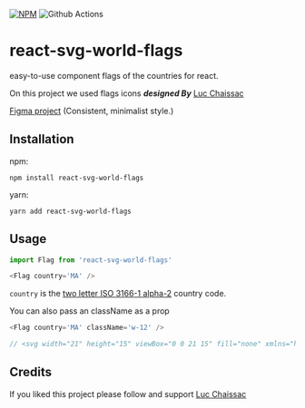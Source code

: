 [![NPM](https://img.shields.io/npm/v/react-svg-country-flags.svg)](https://www.npmjs.com/package/react-svg-country-flags)
![Github Actions](https://github.com/Ayoup1/react-svg-country-flags/actions/workflows/main.yml/badge.svg)

# react-svg-world-flags

easy-to-use component flags of the countries for react.

On this project we used flags icons ***designed By*** [Luc Chaissac](https://www.figma.com/@lucchaissac) 

[Figma project](https://www.figma.com/community/file/934383086747321539) (Consistent, minimalist style.)

## Installation

npm:
```
npm install react-svg-world-flags
```
yarn:
```
yarn add react-svg-world-flags
```

## Usage

```javascript
import Flag from 'react-svg-world-flags'

<Flag country='MA' />
```

`country` is the [two letter ISO 3166-1 alpha-2](https://en.wikipedia.org/wiki/ISO_3166-1_alpha-2) country code.

You can also pass an className as a prop

```javascript
<Flag country='MA' className='w-12' />

// <svg width="21" height="15" viewBox="0 0 21 15" fill="none" xmlns="http://www.w3.org/2000/svg"> ...
```


## Credits
If you liked this project please follow and support [Luc Chaissac](https://www.figma.com/@lucchaissac)

